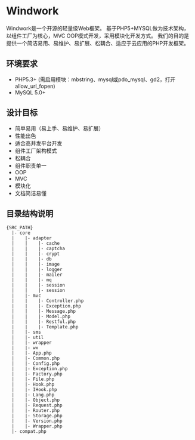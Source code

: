 Windwork
===============
Windwork是一个开源的轻量级Web框架。
基于PHP5+MYSQL做为技术架构，以组件工厂为核心，MVC OOP模式开发，采用模块化开发方式。
我们的目的是提供一个简洁易用、易维护、易扩展、松耦合、适应于云应用的PHP开发框架。


环境要求
-------------------
* PHP5.3+ (需启用模块：mbstring、mysql或pdo_mysql、gd2，打开allow_url_fopen)
* MySQL 5.0+

设计目标
-----------------
 * 简单易用（易上手、易维护、易扩展）
 * 性能出色
 * 适合高并发平台开发
 * 组件工厂架构模式
 * 松耦合
 * 组件职责单一
 * OOP
 * MVC
 * 模块化
 * 文档简洁易懂


目录结构说明
-----------------
```
{SRC_PATH}
  |- core
  |    |- adapter
  |    |    |- cache
  |    |    |- captcha
  |    |    |- crypt
  |    |    |- db
  |    |    |- image
  |    |    |- logger
  |    |    |- mailer
  |    |    |- mq
  |    |    |- session
  |    |    |- session
  |    |- mvc
  |    |    |- Controller.php
  |    |    |- Exception.php
  |    |    |- Message.php
  |    |    |- Model.php
  |    |    |- Restful.php
  |    |    |- Template.php
  |    |- sms
  |    |- util
  |    |- wrapper
  |    |- wx
  |    |- App.php
  |    |- Common.php
  |    |- Config.php
  |    |- Exception.php
  |    |- Factory.php
  |    |- File.php
  |    |- Hook.php
  |    |- IHook.php
  |    |- Lang.php
  |    |- Object.php
  |    |- Request.php
  |    |- Router.php
  |    |- Storage.php
  |    |- Version.php
  |    |- Wrapper.php
  |- compat.php
  
```

